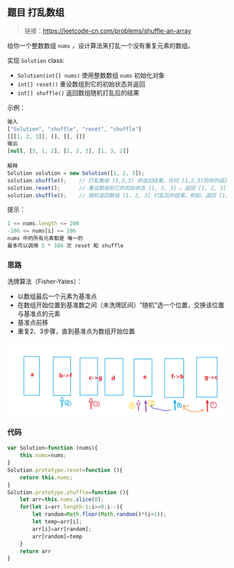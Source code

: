 ## 题目 打乱数组

> 链接：https://leetcode-cn.com/problems/shuffle-an-array

给你一个整数数组 `nums` ，设计算法来打乱一个没有重复元素的数组。

实现 `Solution` class:

+ `Solution(int[] nums)` 使用整数数组 `nums` 初始化对象
+ `int[] reset()` 重设数组到它的初始状态并返回
+ `int[] shuffle()` 返回数组随机打乱后的结果

示例：

```js
输入
["Solution", "shuffle", "reset", "shuffle"]
[[[1, 2, 3]], [], [], []]
输出
[null, [3, 1, 2], [1, 2, 3], [1, 3, 2]]

解释
Solution solution = new Solution([1, 2, 3]);
solution.shuffle();    // 打乱数组 [1,2,3] 并返回结果。任何 [1,2,3]的排列返回的概率应该相同。例如，返回 [3, 1, 2]
solution.reset();      // 重设数组到它的初始状态 [1, 2, 3] 。返回 [1, 2, 3]
solution.shuffle();    // 随机返回数组 [1, 2, 3] 打乱后的结果。例如，返回 [1, 3, 2]
```


提示：

```js
1 <= nums.length <= 200
-106 <= nums[i] <= 106
nums 中的所有元素都是 唯一的
最多可以调用 5 * 104 次 reset 和 shuffle
```

### 思路

洗牌算法（Fisher-Yates）：

+ 以数组最后一个元素为基准点
+ 在数组开始位置到基准数之间（未洗牌区间）“随机”选一个位置，交换该位置与基准点的元素
+ 基准点前移
+ 重复2、3步骤，直到基准点为数组开始位置

![image-20210306101852372](../pic/image-LC384.png)

### 代码

```js
var Solution=function (nums){
    this.nums=nums;
}
Solution.prototype.reset=function (){
    return this.nums;
}
Solution.prototype.shuffle=function (){
    let arr=this.nums.slice(0);
    for(let i=arr.length-1;i>=0;i--){
        let random=Math.floor(Math.random()*(i+1));
        let temp=arr[i];
        arr[i]=arr[random];
        arr[random]=temp
    }
    return arr
}
```



























